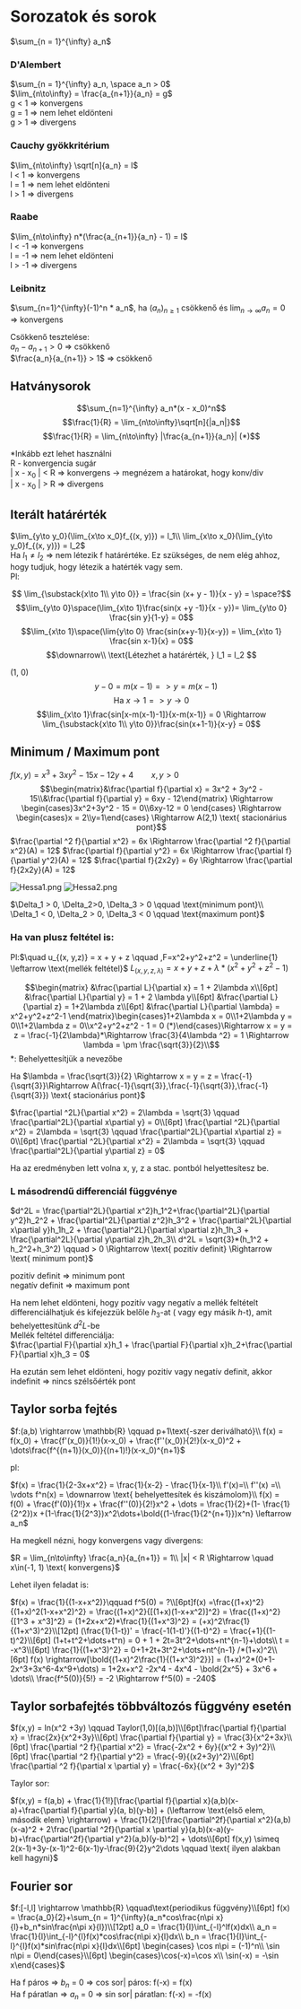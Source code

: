 # Sorozatok és sorok

$\sum_{n = 1}^{\infty} a_n$

### D'Alembert

$\sum_{n = 1}^{\infty} a_n, \space a_n > 0$  
$\lim_{n\to\infty} = \frac{a_{n+1}}{a_n} = g$  
g < 1 => konvergens  
g = 1 => nem lehet eldönteni  
g > 1 => divergens

### Cauchy gyökkritérium

$\lim_{n\to\infty} \sqrt[n]{a_n} = l$  
l < 1 => konvergens  
l = 1 => nem lehet eldönteni  
l > 1 => divergens

### Raabe

$\lim_{n\to\infty} n*(\frac{a_{n+1}}{a_n} - 1) = l$  
l < -1 => konvergens  
l = -1 => nem lehet eldönteni  
l > -1 => divergens

### Leibnitz

$\sum_{n=1}^{\infty}(-1)^n * a_n$, ha $(a_n)_{n\geq1}$ csökkenő és $\lim_{n\to\infty} a_n = 0$ => konvergens

Csökkenő tesztelése:  
$a_n - a_{n+1} > 0$ => csökkenő  
$\frac{a_n}{a_{n+1}} > 1$ => csökkenő

## Hatványsorok

$$\sum_{n=1}^{\infty} a_n*(x - x_0)^n$$ $$\frac{1}{R} = \lim_{n\to\infty}\sqrt[n]{|a_n|}$$
$$\frac{1}{R} = \lim_{n\to\infty} |\frac{a_{n+1}}{a_n}| (*)$$

\*Inkább ezt lehet használni  
R - konvergencia sugár  
| x - x$_0$ | < R => konvergens -> megnézem a határokat, hogy konv/div  
| x - x$_0$ | > R => divergens

## Iterált határérték

$\lim_{y\to y_0}(\lim_{x\to x_0}f_{(x, y)}) = l_1\\
\lim_{x\to x_0}(\lim_{y\to y_0}f_{(x, y)}) = l_2$  
Ha $l_1 \neq l_2$ => nem létezik f határértéke. Ez szükséges, de nem elég ahhoz, hogy tudjuk, hogy létezik a hatérték vagy sem.  
Pl:

$$
\lim_{\substack{x\to 1\\ y\to 0}} = \frac{sin (x+ y - 1)}{x - y} = \space?$$
$$\lim_{y\to 0}\space(\lim_{x\to 1}\frac{sin(x +y -1)}{x - y})= \lim_{y\to 0} \frac{sin y}{1-y} = 0$$
$$\lim_{x\to 1}\space(\lim{y\to 0} \frac{sin(x+y-1)}{x-y}) = \lim_{x\to 1} \frac{sin x-1}{x} = 0$$
$$\downarrow\\
\text{Létezhet a határérték, } l_1 = l_2
$$

(1, 0)$$\quad y - 0 = m(x-1) => y = m(x-1)$$
$$\text{Ha } x \rightarrow 1 => y \rightarrow 0$$
$$\lim_{x\to 1}\frac{sin[x-m(x-1)-1]}{x-m(x-1)} = 0 \Rightarrow \lim_{\substack{x\to 1\\ y\to 0}}\frac{sin(x+1-1)}{x-y} = 0$$

## Minimum / Maximum pont

$f(x,y) = x^3 + 3xy^2 - 15x - 12y + 4 \qquad x, y >0$
$$\begin{matrix}&\frac{\partial f}{\partial x} = 3x^2 + 3y^2 - 15\\&\frac{\partial f}{\partial y} = 6xy - 12\end{matrix}
 \Rightarrow
\begin{cases}3x^2+3y^2 - 15 = 0\\6xy-12 = 0
\end{cases} \Rightarrow \begin{cases}x = 2\\y=1\end{cases} \Rightarrow A(2,1) \text{ stacionárius pont}$$
$\frac{\partial ^2 f}{\partial x^2} = 6x \Rightarrow \frac{\partial ^2 f}{\partial x^2}(A) = 12$
$\frac{\partial f}{\partial y^2} = 6x \Rightarrow \frac{\partial f}{\partial y^2}(A) = 12$
$\frac{\partial f}{2x2y} = 6y \Rightarrow \frac{\partial f}{2x2y}(A) = 12$

![Hessa1.png](hessa1.png)
![Hessa2.png](hessa2.png)

$\Delta_1 > 0, \Delta_2>0, \Delta_3 > 0 \qquad \text{minimum pont}\\ \Delta_1 < 0, \Delta_2 > 0, \Delta_3 < 0 \qquad \text{maximum pont}$

### Ha van plusz feltétel is:
Pl:$\quad u_{(x, y,z)} = x + y + z \qquad ,F=x^2+y^2+z^2 = \underline{1} \leftarrow \text{mellék feltétel}$
$L_{(x,y,z,\lambda)} = x+y+z + \lambda *(x^2 + y^2+z^2 - 1)$

$$\begin{matrix}
&\frac{\partial L}{\partial x} = 1 + 2\lambda x\\[6pt]
&\frac{\partial L}{\partial y} = 1 + 2 \lambda y\\[6pt]
&\frac{\partial L}{\partial z} = 1+2\lambda z\\[6pt]
&\frac{\partial L}{\partial \lambda} = x^2+y^2+z^2-1
\end{matrix}\begin{cases}1+2\lambda x = 0\\1+2\lambda y = 0\\1+2\lambda z = 0\\x^2+y^2+z^2 - 1 = 0 (*)\end{cases}\Rightarrow x = y = z = \frac{-1}{2\lambda}*\Rightarrow \frac{3}{4\lambda ^2} = 1 \Rightarrow \lambda = \pm \frac{\sqrt{3}}{2}\\$$
*: Behelyettesítjük a nevezőbe

Ha $\lambda = \frac{\sqrt{3}}{2} \Rightarrow x = y = z = \frac{-1}{\sqrt{3}}\Rightarrow A(\frac{-1}{\sqrt{3}},\frac{-1}{\sqrt{3}},\frac{-1}{\sqrt{3}}) \text{ stacionárius pont}$

$\frac{\partial ^2L}{\partial x^2} = 2\lambda = \sqrt{3} \qquad \frac{\partial^2L}{\partial x\partial y} = 0\\[6pt]
\frac{\partial ^2L}{\partial x^2} = 2\lambda = \sqrt{3} \qquad \frac{\partial^2L}{\partial x\partial z} = 0\\[6pt]
\frac{\partial ^2L}{\partial x^2} = 2\lambda = \sqrt{3} \qquad \frac{\partial^2L}{\partial y\partial z} = 0$

Ha az eredményben lett volna x, y, z a stac. pontból helyettesítesz be.

### L másodrendű differenciál függvénye

$d^2L = \frac{\partial^2L}{\partial x^2}h_1^2+\frac{\partial^2L}{\partial y^2}h_2^2 + \frac{\partial^2L}{\partial z^2}h_3^2 + \frac{\partial^2L}{\partial x\partial y}h_1h_2 + \frac{\partial^2L}{\partial x\partial z}h_1h_3 + \frac{\partial^2L}{\partial y\partial z}h_2h_3\\
d^2L = \sqrt{3}*(h_1^2 + h_2^2+h_3^2) \qquad > 0 \Rightarrow \text{ pozitív definit} \Rightarrow \text{ minimum pont}$

pozitív definit => minimum pont\
negatív definit => maximum pont

Ha nem lehet eldönteni, hogy pozitív vagy negatív a mellék feltételt differenciálhatjuk és kifejezzük belőle $h_3$-at ( vagy egy másik $h$-t), amit behelyettesítünk $d^2L$-be  
Mellék feltétel differenciálja:  
$\frac{\partial F}{\partial x}h_1 + \frac{\partial F}{\partial x}h_2+\frac{\partial F}{\partial x}h_3 = 0$

Ha ezután sem lehet eldönteni, hogy pozitív vagy negatív definit, akkor indefinit => nincs szélsőérték pont

## Taylor sorba fejtés

$f:(a,b) \rightarrow \mathbb{R} \qquad p+1\text{-szer deriválható}\\
f(x) = f(x_0) + \frac{f'(x_0)}{1!}(x-x_0) + \frac{f''(x_0)}{2!}(x-x_0)^2 + \dots\frac{f^{(n+1)}(x_0)}{(n+1)!}(x-x_0)^{n+1}$

pl:

$f(x) = \frac{1}{2-3x+x^2} = \frac{1}{x-2} - \frac{1}{x-1}\\
f'(x)=\\
f''(x) =\\
\vdots
f^n(x) = \downarrow \text{ behelyettesítek és kiszámolom}\\
f(x) = f(0) + \frac{f'(0)}{1!}x + \frac{f''(0)}{2!}x^2 + \dots = \frac{1}{2}+(1- \frac{1}{2^2})x +(1-\frac{1}{2^3})x^2\dots+\bold{(1-\frac{1}{2^{n+1}})x^n} \leftarrow a_n$

Ha megkell nézni, hogy konvergens vagy divergens:

$R = \lim_{n\to\infty} \frac{a_n}{a_{n+1}} = 1\\
|x| < R \Rightarrow \quad x\in(-1, 1) \text{ konvergens}$

Lehet ilyen feladat is:

$f(x) = \frac{1}{(1-x+x^2)}\qquad f^5(0) = ?\\[6pt]f(x) =\frac{(1+x)^2}{(1+x)^2(1-x+x^2)^2} = \frac{(1+x)^2}{[(1+x)(1-x+x^2)]^2} = \frac{(1+x)^2}{[1^3 + x^3]^2} = (1+2x+x^2)*\frac{1}{(1+x^3)^2} = (+x)^2\frac{1}{(1+x^3)^2}\\[12pt]
(\frac{1}{1-t})' = \frac{-1(1-t)'}{(1-t)^2} = \frac{+1}{(1-t)^2}\\[6pt]
(1+t+t^2+\dots+t^n) = 0 + 1 + 2t=3t^2+\dots+nt^{n-1}+\dots\\
t = -x^3\\[6pt]
\frac{1}{(1+x^3)^2} = 0+1+2t+3t^2+\dots+nt^{n-1} /*(1+x)^2\\[6pt]
f(x) \rightarrow[\bold{(1+x)^2\frac{1}{(1+x^3)^2}}] = (1+x)^2*(0+1-2x^3+3x^6-4x^9+\dots) = 1+2x+x^2 -2x^4 - 4x^4 - \bold{2x^5} + 3x^6 + \dots\\
\frac{f^5(0)}{5!} = -2 \Rightarrow f^5(0) = -240$

## Taylor sorbafejtés többváltozós függvény esetén

$f(x,y) = ln(x^2 +3y) \qquad Taylor(1,0)[(a,b)]\\[6pt]\frac{\partial f}{\partial x} = \frac{2x}{x^2+3y}\\[6pt]
\frac{\partial f}{\partial y} = \frac{3}{x^2+3x}\\[6pt]
\frac{\partial ^2 f}{\partial x^2} = \frac{-2x^2 + 6y}{(x^2 + 3y)^2}\\[6pt]
\frac{\partial ^2 f}{\partial y^2} = \frac{-9}{(x2+3y)^2}\\[6pt]
\frac{\partial ^2 f}{\partial x \partial y} = \frac{-6x}{(x^2 + 3y)^2}$

Taylor sor:

$f(x,y) = f(a,b) + \frac{1}{1!}[\frac{\partial f}{\partial x}(a,b)(x-a)+\frac{\partial f}{\partial y}(a, b)(y-b)] + (\leftarrow \text{első elem, második elem} \rightarrow) + \frac{1}{2!}[\frac{\partial^2f}{\partial x^2}(a,b)(x-a)^2 + 2\frac{\partial ^2f}{\partial x \partial y}(a,b)(x-a)(y-b)+\frac{\partial^2f}{\partial y^2}(a,b)(y-b)^2] + \dots\\[6pt]
f(x,y) \simeq 2(x-1)+3y-(x-1)^2-6(x-1)y-\frac{9}{2}y^2\dots \qquad \text{ ilyen alakban kell hagyni}$

## Fourier sor

$f:[-l,l] \rightarrow \mathbb{R} \qquad\text{periodikus függvény}\\[6pt]
f(x) = \frac{a_0}{2}+\sum_{n = 1}^{\infty}(a_n*cos\frac{n\pi x}{l}+b_n*sin\frac{n\pi x}{l})\\[12pt]
a_0 = \frac{1}{l}\int_{-l}^lf(x)dx\\
a_n = \frac{1}{l}\int_{-l}^{l}f(x)*cos\frac{n\pi x}{l}dx\\
b_n = \frac{1}{l}\int_{-l}^{l}f(x)*sin\frac{n\pi x}{l}dx\\[6pt]
\begin{cases}
\cos n\pi = (-1)^n\\
\sin n\pi = 0\end{cases}\\[6pt]
\begin{cases}\cos(-x)=\cos x\\
\sin(-x) = -\sin x\end{cases}$

Ha f páros => $b_n$ = 0 => cos sor| páros: f(-x) = f(x)\
Ha f páratlan => $a_n$ = 0 => sin sor| páratlan: f(-x) = -f(x)
